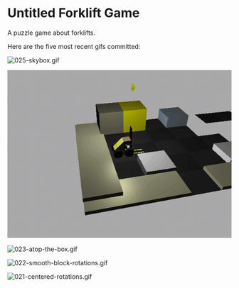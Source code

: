 # Untitled Forklift Game
A puzzle game about forklifts.

Here are the five most recent gifs committed:

![025-skybox.gif](gifs/025-skybox.gif?raw=true "025-skybox")

![024-win-block.gif](gifs/024-win-block.gif?raw=true "024-win-block")

![023-atop-the-box.gif](gifs/023-atop-the-box.gif?raw=true "023-atop-the-box")

![022-smooth-block-rotations.gif](gifs/022-smooth-block-rotations.gif?raw=true "022-smooth-block-rotations")

![021-centered-rotations.gif](gifs/021-centered-rotations.gif?raw=true "021-centered-rotations")
